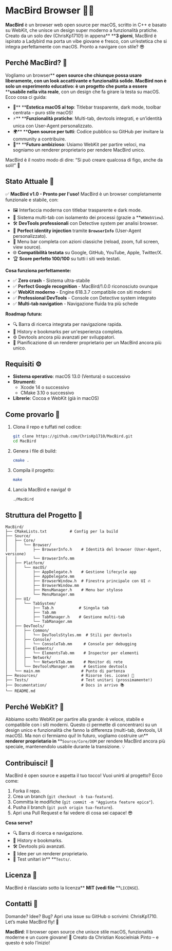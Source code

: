 # MacBird Browser 🦅✨

**MacBird** è un browser web open source per macOS, scritto in C++ e basato su WebKit, che unisce un design super moderno a funzionalità pratiche. Creato da un solo dev (ChrisKp1710!) in appena** ****3 giorni**, MacBird è ispirato a Ladybird ma porta un vibe giovane e fresco, con un’estetica che si integra perfettamente con macOS. Pronto a navigare con stile? 😎

## Perché MacBird? 🚀

Vogliamo un browser** ****open source** che chiunque possa usare liberamente, con un look accattivante e funzionalità solide. MacBird non è solo un esperimento educativo: è un progetto che punta a essere** ****usabile nella vita reale**, con un design che fa girare la testa su macOS. Ecco cosa ci guida:

* 🎨** ****Estetica macOS al top**: Titlebar trasparente, dark mode, toolbar centrata – puro stile macOS!
* ⚡** ****Funzionalità pratiche**: Multi-tab, devtools integrati, e un’identità unica con User-Agent personalizzato.
* 🌍** ****Open source per tutti**: Codice pubblico su GitHub per invitare la community a contribuire.
* 🔮** ****Futuro ambizioso**: Usiamo WebKit per partire veloci, ma sogniamo un renderer proprietario per rendere MacBird unico.

MacBird è il nostro modo di dire: “Si può creare qualcosa di figo, anche da soli!” 💪

## Stato Attuale 🎯

✅ **MacBird v1.0 - Pronto per l'uso!**
MacBird è un browser completamente funzionale e stabile, con:

* 🖼️ Interfaccia moderna con titlebar trasparente e dark mode.
* 📑 Sistema multi-tab con isolamento dei processi (grazie a **`WKWebView`).
* 🛠️ **DevTools professionali** con Detective system per analisi browser.
* 🪪 **Perfect identity injection** tramite **`BrowserInfo`** (User-Agent personalizzato).
* 🍎 Menu bar completa con azioni classiche (reload, zoom, full screen, view source).
* 🌐 **Compatibilità testata** su Google, GitHub, YouTube, Apple, Twitter/X.
* 🏆 **Score perfetto 100/100** su tutti i siti web testati.

**Cosa funziona perfettamente:**

* ✅ **Zero crash** - Sistema ultra-stabile
* ✅ **Perfect Google recognition** - MacBird/1.0.0 riconosciuto ovunque
* ✅ **WebKit moderno** - Engine 618.3.7 compatibile con siti moderni
* ✅ **Professional DevTools** - Console con Detective system integrato
* ✅ **Multi-tab navigation** - Navigazione fluida tra più schede

**Roadmap futura:**

* 🔍 Barra di ricerca integrata per navigazione rapida.
* 📜 History e bookmarks per un'esperienza completa.
* ⚙️ Devtools ancora più avanzati per sviluppatori.
* 🚀 Pianificazione di un renderer proprietario per un MacBird ancora più unico.

## Requisiti ⚙️

* **Sistema operativo**: macOS 13.0 (Ventura) o successivo
* **Strumenti**:
  * Xcode 14 o successivo
  * CMake 3.10 o successivo
* **Librerie**: Cocoa e WebKit (già in macOS)

## Come provarlo 🚀

1. Clona il repo e tuffati nel codice:
   ```bash
   git clone https://github.com/ChrisKp1710/MacBird.git
   cd MacBird
   ```
2. Genera i file di build:
   ```bash
   cmake .
   ```
3. Compila il progetto:
   ```bash
   make
   ```
4. Lancia MacBird e naviga! 🌐
   ```bash
   ./MacBird
   ```

## Struttura del Progetto 📂

```
MacBird/
├── CMakeLists.txt          # Config per la build
├── Source/
│   ├── Core/
│   │   └── Browser/
│   │       ├── BrowserInfo.h    # Identità del browser (User-Agent, versione)
│   │       └── BrowserInfo.mm
│   ├── Platform/
│   │   └── macOS/
│   │       ├── AppDelegate.h    # Gestione lifecycle app
│   │       ├── AppDelegate.mm
│   │       ├── BrowserWindow.h  # Finestra principale con UI 🔥
│   │       ├── BrowserWindow.mm
│   │       ├── MenuManager.h    # Menu bar styloso
│   │       └── MenuManager.mm
│   ├── UI/
│   │   └── TabSystem/
│   │       ├── Tab.h           # Singola tab
│   │       ├── Tab.mm
│   │       ├── TabManager.h    # Gestione multi-tab
│   │       └── TabManager.mm
│   ├── DevTools/
│   │   ├── Common/
│   │   │   └── DevToolsStyles.mm  # Stili per devtools
│   │   ├── Console/
│   │   │   └── ConsoleTab.mm     # Console per debugging
│   │   ├── Elements/
│   │   │   └── ElementsTab.mm    # Inspector per elementi
│   │   ├── Network/
│   │   │   └── NetworkTab.mm     # Monitor di rete
│   │   └── DevToolsManager.mm    # Gestione devtools
│   └── main.mm                  # Punto di partenza
├── Resources/                   # Risorse (es. icone) 🎨
├── Tests/                       # Test unitari (prossimamente!)
├── Documentation/               # Docs in arrivo 📚
└── README.md
```

## Perché WebKit? 🤔

Abbiamo scelto WebKit per partire alla grande: è veloce, stabile e compatibile con i siti moderni. Questo ci permette di concentrarci su un design unico e funzionalità che fanno la differenza (multi-tab, devtools, UI macOS). Ma non ci fermiamo qui! In futuro, vogliamo costruire un** ****renderer proprietario** in** **`Source/Core/DOM` per rendere MacBird ancora più speciale, mantenendolo usabile durante la transizione. 💡

## Contribuisci! 🙌

MacBird è open source e aspetta il tuo tocco! Vuoi unirti al progetto? Ecco come:

1. Forka il repo.
2. Crea un branch (`git checkout -b tua-feature`).
3. Committa le modifiche (`git commit -m "Aggiunta feature epica"`).
4. Pusha il branch (`git push origin tua-feature`).
5. Apri una Pull Request e fai vedere di cosa sei capace! 😎

**Cosa serve?**

* 🔍 Barra di ricerca e navigazione.
* 📜 History e bookmarks.
* 🛠️ Devtools più avanzati.
* 🚀 Idee per un renderer proprietario.
* 🧪 Test unitari in** **`Tests/`.

## Licenza 📜

MacBird è rilasciato sotto la licenza** ****MIT** (vedi file** **`LICENSE`).

## Contatti 📩

Domande? Idee? Bug? Apri una issue su GitHub o scrivimi: ChrisKp1710. Let’s make MacBird fly! 🦅

**MacBird**: Il browser open source che unisce stile macOS, funzionalità moderne e un cuore giovane! 🌟 Creato da Christian Koscielniak Pinto – e questo è solo l’inizio!
